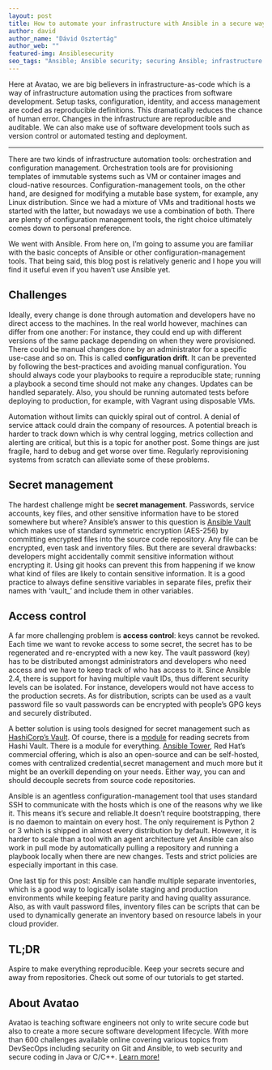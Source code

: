 ```yaml
---
layout: post
title: How to automate your infrastructure with Ansible in a secure way? 
author: david
author_name: "Dávid Osztertág"
author_web: ""
featured-img: Ansiblesecurity
seo_tags: "Ansible; Ansible security; securing Ansible; infrastructure automation; orchestration management; configuration management; secure infrastructure automation"
---
```

Here at Avatao, we are big believers in infrastructure-as-code which is a way of infrastructure automation using the practices from software development. Setup tasks, configuration,  identity, and access management are coded as reproducible definitions. This dramatically reduces the chance of human error. Changes in the infrastructure are reproducible and auditable. We can also make use of software development tools such as version control or automated testing and deployment.

<!--excerpt-->

----

There are two kinds of infrastructure automation tools: orchestration and configuration management. Orchestration tools are for provisioning templates of immutable systems such as VM or container images and cloud-native resources. Configuration-management tools, on the other hand, are designed for modifying a mutable base system, for example, any Linux distribution. Since we had a mixture of VMs and traditional hosts we started with the latter, but nowadays we use a combination of both. There are plenty of configuration management tools, the right choice ultimately comes down to personal preference.

We went with Ansible. From here on, I’m going to assume you are familiar with the basic concepts of Ansible or other configuration-management tools. That being said,  this blog post is relatively generic and I hope you will find it useful even if you haven’t  use Ansible yet.

## Challenges

Ideally, every change is done through automation and developers have no direct access to the machines. In the real world however, machines can differ from one another: For instance, they could end up with different versions of the same package depending on when they were provisioned. There could be manual changes done by an administrator for a specific use-case and so on. This is called **configuration drift**. It can be prevented by following the best-practices and avoiding manual configuration. You should always code your playbooks to require a reproducible state; running a playbook a second time should not make any changes. Updates can be handled separately. Also, you should be running automated tests before deploying to production, for example, with Vagrant using disposable VMs.

Automation without limits can quickly spiral out of control. A denial of service attack could drain the company of resources. A potential breach is harder to track down which is why central logging, metrics collection and alerting are critical, but this is a topic for another post. Some things are just fragile, hard to debug and get worse over time. Regularly reprovisioning systems from scratch can alleviate some of these problems.

## Secret management 

The  hardest challenge might be **secret management**. Passwords, service accounts, key files, and other sensitive information have to be stored somewhere but where? Ansible’s answer to this question is [Ansible Vault](https://docs.ansible.com/ansible/latest/user_guide/vault.html) which makes use of standard symmetric encryption (AES-256) by committing encrypted files into the source code repository. Any file can be encrypted, even task and inventory files. But there are several drawbacks: developers might accidentally commit sensitive information without encrypting it. Using git hooks can prevent this from happening if we know what kind of files are likely to contain sensitive information. It is a good practice to always define sensitive variables in separate files, prefix their names with ‘vault_’ and include them in other variables.

## Access control 

A far more challenging problem is **access control**: keys cannot be revoked. Each time we want to revoke access to some secret, the secret has to be regenerated and re-encrypted with a new key. The vault password (key) has to be distributed amongst administrators and developers who need access and we have to keep track of who has access to it. Since Ansible 2.4, there is support for having multiple vault IDs, thus different security levels can be isolated. For instance, developers would not have access to the production secrets. As for distribution, scripts can be used as a vault password file so vault passwords can  be encrypted with people’s GPG keys and securely distributed.

A better solution is using tools designed for secret management such as [HashiCorp’s Vault](https://www.vaultproject.io). Of course, there is a  [module](https://docs.ansible.com/ansible/latest/plugins/lookup/hashi_vault.html) for reading secrets from Hashi Vault. There is a module for everything. [Ansible Tower](https://www.ansible.com/products/tower), Red Hat’s commercial offering, which is also an open-source and can be self-hosted, comes with centralized credential,secret management and much more but it might be an overkill depending on your needs. Either way, you can and should decouple secrets from source code repositories.

Ansible is an agentless configuration-management tool that uses standard SSH to communicate with the hosts which is one of the reasons why we like it. This means it’s secure and reliable.It doesn’t require bootstrapping, there is no daemon to maintain on every host. The only requirement is Python 2 or 3 which is shipped in almost every distribution by default. However, it is harder to scale than a tool with an agent architecture yet Ansible can also work in pull mode by automatically pulling a repository and running a playbook locally when there are new changes. Tests and strict policies are especially important in this case.

One last tip for this post: Ansible can handle multiple separate inventories, which is a good way to logically isolate staging and production environments while keeping feature parity and having quality assurance. Also, as with vault password files, inventory files can be scripts that can be used to dynamically generate an inventory based on resource labels in your cloud provider.


## TL;DR

Aspire to make everything reproducible. Keep your secrets secure and away from repositories.
Check out some of our tutorials to get started.


## About Avatao 

Avatao is teaching software engineers not only to write secure code but also to create a more secure software development lifecycle. With more than 600 challenges available online covering various topics from DevSecOps including security on Git and Ansible, to web security and secure coding in Java or C/C++. [Learn more!](https://avatao.com/) 
